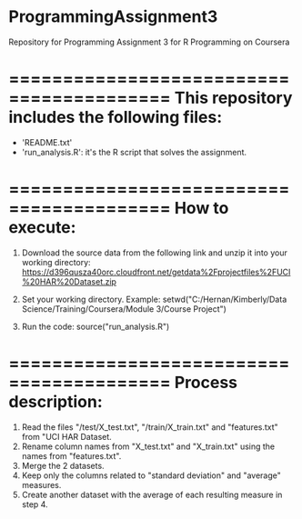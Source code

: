 # ProgrammingAssignment3
Repository for Programming Assignment 3 for R Programming on Coursera

=========================================
This repository includes the following files:
=========================================
- 'README.txt'
- 'run_analysis.R': it's the R script that solves the assignment.

=========================================
How to execute:
=========================================
1) Download the source data from the following link and unzip it into your working directory: https://d396qusza40orc.cloudfront.net/getdata%2Fprojectfiles%2FUCI%20HAR%20Dataset.zip

2) Set your working directory. 
    Example: setwd("C:/Hernan/Kimberly/Data Science/Training/Coursera/Module 3/Course Project")

3) Run the code: source("run_analysis.R")

=========================================
Process description:
=========================================
1) Read the files "/test/X_test.txt", "/train/X_train.txt" and "features.txt" from "UCI HAR Dataset.
2) Rename column names from "X_test.txt" and "X_train.txt" using the names from "features.txt".
3) Merge the 2 datasets.
4) Keep only the columns related to "standard deviation" and "average" measures.
5) Create another dataset with the average of each resulting measure in step 4.
